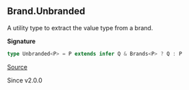 ## Brand.Unbranded

A utility type to extract the value type from a brand.

**Signature**

```ts
type Unbranded<P> = P extends infer Q & Brands<P> ? Q : P
```

[Source](https://github.com/Effect-TS/effect/tree/main/packages/effect/src/Brand.ts#L127)

Since v2.0.0